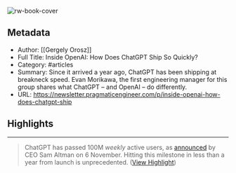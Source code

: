 ![rw-book-cover](https://substackcdn.com/image/fetch/w_1200,h_600,c_fill,f_jpg,q_auto:good,fl_progressive:steep,g_auto/https%3A%2F%2Fsubstack-post-media.s3.amazonaws.com%2Fpublic%2Fimages%2F64d11a9d-f522-4aca-9c5a-daf7c48b0807_420x300.png)

## Metadata
- Author: [[Gergely Orosz]]
- Full Title: Inside OpenAI: How Does ChatGPT Ship So Quickly?
- Category: #articles
- Summary: Since it arrived a year ago, ChatGPT has been shipping at breakneck speed. Evan Morikawa, the first engineering manager for this group shares what ChatGPT – and OpenAI – do differently.
- URL: https://newsletter.pragmaticengineer.com/p/inside-openai-how-does-chatgpt-ship

## Highlights
***

> ChatGPT has passed 100M *weekly* active users, as [announced](https://techcrunch.com/2023/11/06/openais-chatgpt-now-has-100-million-weekly-active-users/) by CEO Sam Altman on 6 November. Hitting this milestone in less than a year from launch is unprecedented. ([View Highlight](https://read.readwise.io/read/01hgszpjnt1evj1xp7bckw35qb))


